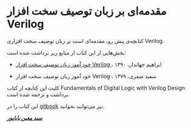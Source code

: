# مقدمه‌ای بر زبان توصیف سخت افزار Verilog

کتابچه‌ی پیش رو، مقدمه‌ای است بر زبان توصیف سخت افزاری Verilog.

بخش‌هایی از این کتاب از منابع زیر برداشت شده است:

* [خود آموز زبان توصیف سخت افزار Verilog ](http://www.jahandar.ir/files/Verilog-Hardware-Description-Language.pdf)، ابراهیم جهاندار، ۱۳۹۰

* خود آموز زبان توصیف سخت افزار Verilog ، سعید صفری، ۱۳۷۹

کلیت این کتابچه از کتاب Fundamentals of Digital Logic with Verilog Design برداشت و ترجمه شده است.

این کتاب را در [gitbook](https://smoeinbbp.gitbooks.io/verilog-fa/content/) نیز می‌توانید بخوانید.

[_**سید معین باباپور**_](mailto:bbp.moein@yahoo.com)

